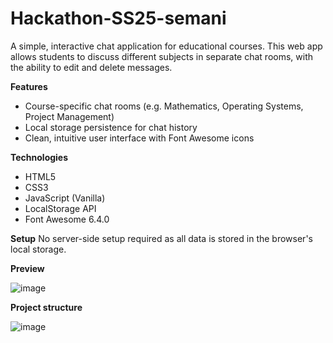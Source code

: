 # Hackathon-SS25-semani
A simple, interactive chat application for educational courses. This web app allows students to discuss different subjects in separate chat rooms, with the ability to edit and delete messages.

**Features**
- Course-specific chat rooms (e.g. Mathematics, Operating Systems, Project Management)
- Local storage persistence for chat history
- Clean, intuitive user interface with Font Awesome icons

**Technologies**
- HTML5
- CSS3
- JavaScript (Vanilla)
- LocalStorage API
- Font Awesome 6.4.0

**Setup**
No server-side setup required as all data is stored in the browser's local storage.

**Preview**

![image](https://github.com/user-attachments/assets/3ec386b6-2585-4435-a2f2-5f8fbd5b2ee6)

**Project structure**

![image](https://github.com/user-attachments/assets/418bbc26-9b28-4f3a-a46f-ce8e948432ff)
